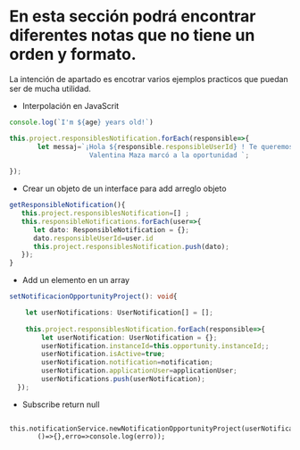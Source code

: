 #  En esta sección podrá encontrar diferentes notas que no tiene un orden y formato. 
La intención de apartado es encotrar varios ejemplos practicos que puedan ser de mucha utilidad.

* Interpolación en JavaScrit

```typescript
console.log(`I'm ${age} years old!`)

this.project.responsiblesNotification.forEach(responsible=>{
       let messaj=`¡Hola ${responsible.responsibleUserId} ! Te queremos comentar que 
                    Valentina Maza marcó a la oportunidad `; 
       
});

```

* Crear un objeto de un interface para add arreglo objeto

```typescript
getResponsibleNotification(){ 
   this.project.responsiblesNotification=[] ;
   this.responsibleNotifications.forEach(user=>{
      let dato: ResponsibleNotification = {}; 
      dato.responsibleUserId=user.id         
      this.project.responsiblesNotification.push(dato); 
   });   
}

```

* Add un elemento en un array

```typescript
setNotificacionOpportunityProject(): void{

    let userNotifications: UserNotification[] = [];
 
    this.project.responsiblesNotification.forEach(responsible=>{      
        let userNotification: UserNotification = {};      
        userNotification.instanceId=this.opportunity.instanceId;;
        userNotification.isActive=true;
        userNotification.notification=notification;
        userNotification.applicationUser=applicationUser;
        userNotifications.push(userNotification); 
  });
```
* Subscribe return null

```
  this.notificationService.newNotificationOpportunityProject(userNotifications,this.opportunity.instanceId).subscribe(
       ()=>{},erro=>console.log(erro));
```

